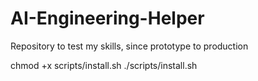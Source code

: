 # AI-Engineering-Helper
Repository to test my skills, since prototype to production

chmod +x scripts/install.sh
./scripts/install.sh